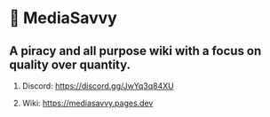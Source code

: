 # 📃 MediaSavvy
## A piracy and all purpose wiki with a focus on quality over quantity.

1. Discord: https://discord.gg/JwYq3q84XU

2. Wiki: https://mediasavvy.pages.dev
